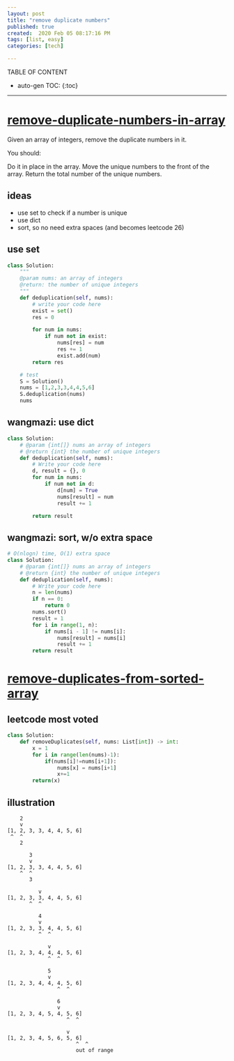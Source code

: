 ```yaml
---
layout: post
title: "remove duplicate numbers"
published: true
created:  2020 Feb 05 08:17:16 PM
tags: [list, easy]
categories: [tech]

---
```


TABLE OF CONTENT

* auto-gen TOC:
{:toc}

- - -

# [remove-duplicate-numbers-in-array](https://www.lintcode.com/problem/remove-duplicate-numbers-in-array/description)

Given an array of integers, remove the duplicate numbers in it.

You should:

Do it in place in the array.
Move the unique numbers to the front of the array.
Return the total number of the unique numbers.

## ideas

* use set to check if a number is unique
* use dict
* sort, so no need extra spaces (and becomes leetcode 26)

## use set

```python
class Solution:
    """
    @param nums: an array of integers
    @return: the number of unique integers
    """
    def deduplication(self, nums):
        # write your code here
        exist = set()
        res = 0

        for num in nums:
            if num not in exist:
                nums[res] = num
                res += 1
                exist.add(num)
        return res

    # test
    S = Solution()
    nums = [1,2,3,3,4,4,5,6]
    S.deduplication(nums)
    nums
```

## wangmazi: use dict

```python
class Solution:
    # @param {int[]} nums an array of integers
    # @return {int} the number of unique integers
    def deduplication(self, nums):
        # Write your code here
        d, result = {}, 0
        for num in nums:
            if num not in d:
                d[num] = True
                nums[result] = num
                result += 1

        return result
```

## wangmazi: sort, w/o extra space

```python
# O(nlogn) time, O(1) extra space
class Solution:
    # @param {int[]} nums an array of integers
    # @return {int} the number of unique integers
    def deduplication(self, nums):
        # Write your code here
        n = len(nums)
        if n == 0:
            return 0
        nums.sort()
        result = 1
        for i in range(1, n):
            if nums[i - 1] != nums[i]:
                nums[result] = nums[i]
                result += 1
        return result
```


# [remove-duplicates-from-sorted-array](https://leetcode.com/problems/remove-duplicates-from-sorted-array/description/)

## leetcode most voted

```python
class Solution:
    def removeDuplicates(self, nums: List[int]) -> int:
        x = 1
        for i in range(len(nums)-1):
            if(nums[i]!=nums[i+1]):
                nums[x] = nums[i+1]
                x+=1
        return(x)
```

## illustration

        2
        v
    [1, 2, 3, 3, 4, 4, 5, 6]
     ^  ^ 
        2

           3
           v
    [1, 2, 3, 3, 4, 4, 5, 6]
        ^  ^
           3

              v
    [1, 2, 3, 3, 4, 4, 5, 6]
           ^  ^

              4
              v
    [1, 2, 3, 3, 4, 4, 5, 6]
              ^  ^

                 v
    [1, 2, 3, 4, 4, 4, 5, 6]
                 ^  ^

                 5
                 v
    [1, 2, 3, 4, 4, 4, 5, 6]
                    ^  ^

                    6
                    v
    [1, 2, 3, 4, 5, 4, 5, 6]
                       ^  ^

                       v
    [1, 2, 3, 4, 5, 6, 5, 6]
                          ^  ^
                          out of range


